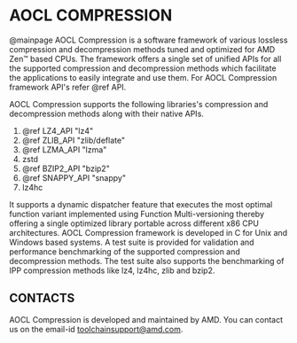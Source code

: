 AOCL COMPRESSION
================
@mainpage
AOCL Compression is a software framework of various lossless compression and
decompression methods tuned and optimized for AMD Zen™ based CPUs.
The framework offers a single set of unified APIs for all the supported
compression and decompression methods which facilitate the applications to
easily integrate and use them. For AOCL Compression framework API's refer @ref API.

AOCL Compression supports the following libraries's compression and decompression methods along with their native APIs.
1. @ref LZ4_API "lz4"
2. @ref ZLIB_API "zlib/deflate"
3. @ref LZMA_API "lzma"
5. zstd
6. @ref BZIP2_API "bzip2" 
7. @ref SNAPPY_API "snappy"
8. lz4hc

It supports a dynamic dispatcher feature that executes the most optimal
function variant implemented using Function Multi-versioning thereby offering
a single optimized library portable across different x86 CPU architectures.
AOCL Compression framework is developed in C for Unix and Windows based systems.
A test suite is provided for validation and performance benchmarking
of the supported compression and decompression methods. The test suite also
supports the benchmarking of IPP compression methods like lz4, lz4hc, zlib and bzip2.

CONTACTS
--------
AOCL Compression is developed and maintained by AMD.
You can contact us on the email-id toolchainsupport@amd.com.
